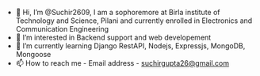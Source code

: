 - 👋 Hi, I’m @Suchir2609, I am a sophoremore at Birla institute of Technology and Science, Pilani and currently enrolled in Electronics and Communication Engineering 
- 👀 I’m interested in Backend support and web developement
- 🌱 I’m currently learning Django RestAPI, Nodejs, Expressjs, MongoDB, Mongoose
- 📫 How to reach me - Email address - suchirgupta26@gmail.com

<!---
Suchir2609/Suchir2609 is a ✨ special ✨ repository because its `README.md` (this file) appears on your GitHub profile.
You can click the Preview link to take a look at your changes.
--->
